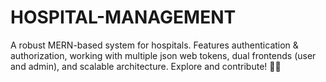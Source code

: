 ﻿# HOSPITAL-MANAGEMENT
A robust MERN-based system for hospitals. Features authentication & authorization, working with multiple json web tokens, dual frontends (user and admin), and scalable architecture. Explore and contribute! 🏥🚀
